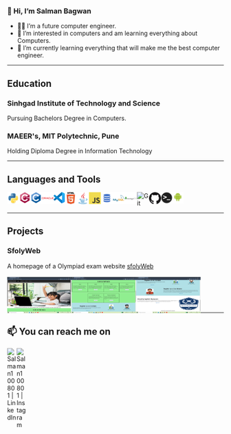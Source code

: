 ### 👋 Hi, I’m Salman Bagwan
- 👨‍💻 I’m a future computer engineer.
- 👀 I’m interested in computers and am learning everything about Computers.
- 🌱 I’m currently learning everything that will make me the best computer engineer.

---

## Education
### Sinhgad Institute of Technology and Science
Pursuing Bachelors Degree in Computers.

### MAEER's, MIT Polytechnic, Pune
Holding Diploma Degree in Information Technology

---

## Languages and Tools
[<img align="left" alt="python" width="28px" src="https://raw.githubusercontent.com/devicons/devicon/master/icons/python/python-original.svg" />][python]

[<img align="left" alt="c++" width="26px" src="https://raw.githubusercontent.com/devicons/devicon/master/icons/cplusplus/cplusplus-original.svg" />][c++]

[<img align="left" alt="c" width="26px" src="https://raw.githubusercontent.com/devicons/devicon/master/icons/c/c-original.svg" />][c]

[<img align="left" alt="oracle" width="28px" src="https://raw.githubusercontent.com/devicons/devicon/master/icons/oracle/oracle-original.svg" />][oracle]

[<img align="left" alt="Visual Studio Code" width="26px" src="https://raw.githubusercontent.com/github/explore/80688e429a7d4ef2fca1e82350fe8e3517d3494d/topics/visual-studio-code/visual-studio-code.png" />][VScode]

[<img align="left" alt="HTML5" width="28px" src="https://raw.githubusercontent.com/devicons/devicon/master/icons/html5/html5-original-wordmark.svg" />][HTML5]

[<img align="left" alt="Java" width="28px" src="https://raw.githubusercontent.com/devicons/devicon/master/icons/java/java-original.svg" />][Java]

[<img align="left" alt="javascript" width="28px" src="https://raw.githubusercontent.com/devicons/devicon/master/icons/javascript/javascript-original.svg" />][javascript]


[<img align="left" alt="SQL" width="28px" src="https://raw.githubusercontent.com/github/explore/80688e429a7d4ef2fca1e82350fe8e3517d3494d/topics/sql/sql.png" />][SQL]

[<img align="left" alt="MySQL" width="28px" src="https://raw.githubusercontent.com/devicons/devicon/master/icons/mysql/mysql-original-wordmark.svg" />][MySQL]

[<img align="left" alt="MongoDB" width="28px" src="https://raw.githubusercontent.com/github/explore/80688e429a7d4ef2fca1e82350fe8e3517d3494d/topics/mongodb/mongodb.png" />][MongoDB]

[<img align="left" alt="Git" width="28px" src="https://www.vectorlogo.zone/logos/git-scm/git-scm-icon.svg" />][Git]

[<img align="left" alt="GitHub" width="28px" src="https://raw.githubusercontent.com/github/explore/78df643247d429f6cc873026c0622819ad797942/topics/github/github.png" />][GitHub]

[<img align="left" alt="Terminal" width="26px" src="https://raw.githubusercontent.com/github/explore/80688e429a7d4ef2fca1e82350fe8e3517d3494d/topics/terminal/terminal.png" />][Terminal]

[<img align="left" alt="android" width="26px" src="https://raw.githubusercontent.com/devicons/devicon/master/icons/android/android-original-wordmark.svg" />][android]
<br>
</br>

---

## Projects
### SfolyWeb
A homepage of a Olympiad exam website
[sfolyWeb](https://github.com/Salman100801/sfolyWeb.git)<br><br>
<img align="left" alt="sfolyWeb | Screenshot 1" width="150px" src="https://raw.githubusercontent.com/Salman100801/Readme/master/Images/Screenshot%20(28).png" />
<img align="left" alt="sfolyWeb | Screenshot 2" width="150px" src="https://raw.githubusercontent.com/Salman100801/Readme/master/Images/Screenshot%20(29).png" />
<img align="left" alt="sfolyWeb | Screenshot 3" width="150px" src="https://raw.githubusercontent.com/Salman100801/Readme/master/Images/Screenshot%20(30).png" /><br><br><br><br>

---

## 📫 You can reach me on
[<img align="left" alt="Salman100801 | LinkedIn" width="22px" src="https://cdn.jsdelivr.net/npm/simple-icons@v3/icons/linkedin.svg" />][linkedin]

[<img align="left" alt="Salman100801 | Instagram" width="22px" src="https://cdn.jsdelivr.net/npm/simple-icons@v3/icons/instagram.svg" />][instagram]

[c++]: https://www.w3schools.com/CPP/default.asp
[python]: https://www.python.org/
[javascript]: https://www.javascript.com/
[linkedin]: https://www.linkedin.com/in/salman-bagwan-95376715b/
[instagram]: https://www.instagram.com/salman_bagwan10/
[Terminal]: https://ubuntu.com/tutorials/command-line-for-beginners#1-overview
[GitHub]: https://github.com/Salman100801/
[Git]: https://git-scm.com/
[MongoDB]: https://www.mongodb.com/
[MySQL]: https://www.mysql.com/
[SQL]: https://www.mysql.com/
[Java]: https://www.javascript.com/
[HTML5]: https://html.com/
[VScode]: https://code.visualstudio.com/download
[android]: https://developer.android.com/studio
[c]: https://www.javatpoint.com/c-programming-language-tutorial
[oracle]: https://www.oracle.com/in/index.html

<!---
Salman100801/Salman100801 is a ✨ special ✨ repository because its `README.md` (this file) appears on your GitHub profile.
You can click the Preview link to take a look at your changes.
--->
